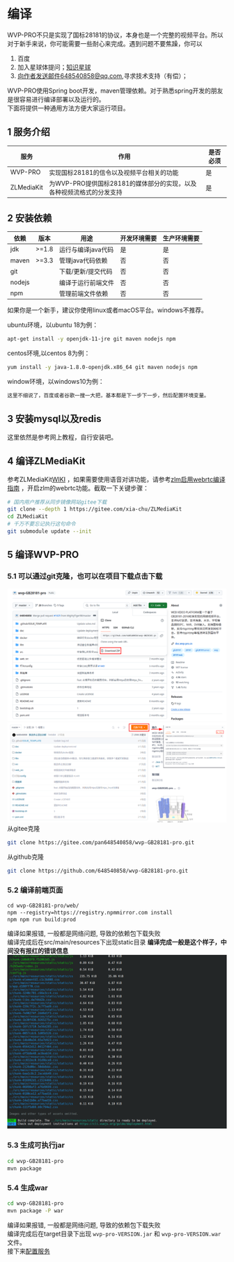 <!-- 编译 -->

# 编译

WVP-PRO不只是实现了国标28181的协议，本身也是一个完整的视频平台。所以对于新手来说，你可能需要一些耐心来完成。遇到问题不要焦躁，你可以

1. 百度
2. 加入星球体提问；[知识星球](https://t.zsxq.com/0d8VAD3Dm)
3. 向作者发送邮件648540858@qq.com,寻求技术支持（有偿）；

WVP-PRO使用Spring boot开发，maven管理依赖。对于熟悉spring开发的朋友是很容易进行编译部署以及运行的。  
下面将提供一种通用方法方便大家运行项目。

## 1 服务介绍

| 服务         | 作用                                       | 是否必须 |
|------------|------------------------------------------|------|
| WVP-PRO    | 实现国标28181的信令以及视频平台相关的功能                  | 是    |
| ZLMediaKit | 为WVP-PRO提供国标28181的媒体部分的实现，以及各种视频流格式的分发支持 | 是    |

## 2 安装依赖

| 依赖     | 版本    | 用途          | 开发环境需要 | 生产环境需要 |
|--------|-------|-------------|--------|--------|
| jdk    | >=1.8 | 运行与编译java代码 | 是      | 是      |  
| maven  | >=3.3 | 管理java代码依赖  | 否      | 否      |
| git    |       | 下载/更新/提交代码  | 否      | 否      |
| nodejs |       | 编译于运行前端文件   | 否      | 否      |
| npm    |       | 管理前端文件依赖    | 否      | 否      |

如果你是一个新手，建议你使用linux或者macOS平台。windows不推荐。

ubuntu环境，以ubuntu 18为例：

``` bash
apt-get install -y openjdk-11-jre git maven nodejs npm
```

centos环境,以centos 8为例：

```bash
yum install -y java-1.8.0-openjdk.x86_64 git maven nodejs npm
```

window环境，以windows10为例：

```bash
这里不细说了，百度或者谷歌一搜一大把，基本都是下一步下一步，然后配置环境变量。
```

## 3 安装mysql以及redis

这里依然是参考网上教程，自行安装吧。

## 4 编译ZLMediaKit

参考ZLMediaKit[WIKI](https://github.com/ZLMediaKit/ZLMediaKit/wiki)
，如果需要使用语音对讲功能，请参考[zlm启用webrtc编译指南](https://github.com/ZLMediaKit/ZLMediaKit/wiki/zlm%E5%90%AF%E7%94%A8webrtc%E7%BC%96%E8%AF%91%E6%8C%87%E5%8D%97)
，开启zlm的webrtc功能。截取一下关键步骤：

```bash
# 国内用户推荐从同步镜像网站gitee下载 
git clone --depth 1 https://gitee.com/xia-chu/ZLMediaKit
cd ZLMediaKit
# 千万不要忘记执行这句命令
git submodule update --init
```

## 5 编译WVP-PRO

### 5.1 可以通过git克隆，也可以在项目下载点击下载

![点击下载](_media/img_1.png)
![点击下载](_media/img_2.png)
从gitee克隆

```bash
git clone https://gitee.com/pan648540858/wvp-GB28181-pro.git
```

从github克隆

```bash
git clone https://github.com/648540858/wvp-GB28181-pro.git
```

### 5.2 编译前端页面

```shell script
cd wvp-GB28181-pro/web/
npm --registry=https://registry.npmmirror.com install
npm npm run build:prod
```

编译如果报错, 一般都是网络问题, 导致的依赖包下载失败  
编译完成后在src/main/resources下出现static目录
**编译完成一般是这个样子，中间没有报红的错误信息**
![编译成功](_media/img.png)

### 5.3 生成可执行jar

```bash
cd wvp-GB28181-pro
mvn package
```

### 5.4 生成war

```bash
cd wvp-GB28181-pro
mvn package -P war
```

编译如果报错, 一般都是网络问题, 导致的依赖包下载失败  
编译完成后在target目录下出现 `wvp-pro-VERSION.jar` 和 `wvp-pro-VERSION.war` 文件。  
接下来[配置服务](./_content/introduction/config.md)

  






